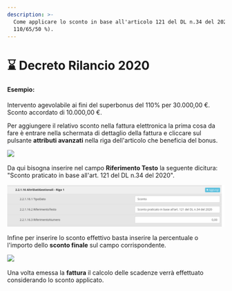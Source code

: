 ```yaml
---
description: >-
  Come applicare lo sconto in base all'articolo 121 del DL n.34 del 2020 (bonus
  110/65/50 %).
---
```


# ⌛ Decreto Rilancio 2020

#### Esempio:

Intervento agevolabile ai fini del superbonus del 110% per 30.000,00 €.\
Sconto accordato di 10.000,00 €.

Per aggiungere il relativo sconto nella fattura elettronica la prima cosa da fare è entrare nella schermata di dettaglio della fattura e cliccare sul pulsante **attributi avanzati** nella riga dell'articolo che beneficia del bonus.

![](https://firebasestorage.googleapis.com/v0/b/gitbook-x-prod.appspot.com/o/spaces%2F-LZJeLg23eVDvrCv74U7-887967055%2Fuploads%2FZyAAZNgqMqqqxxE2ru8j%2Ffile.png?alt=media)

Da qui bisogna inserire nel campo **Riferimento Testo** la seguente dicitura: "Sconto praticato in base all'art. 121 del DL n.34 del 2020".

![](../../../.gitbook/assets/immagine.png)

Infine per inserire lo sconto effettivo basta inserire la percentuale o l'importo dello **sconto finale** sul campo corrispondente.

![](https://firebasestorage.googleapis.com/v0/b/gitbook-x-prod.appspot.com/o/spaces%2F-LZJeLg23eVDvrCv74U7-887967055%2Fuploads%2FDNGJpcw3cvUsBjT9Cl6H%2Ffile.png?alt=media)

Una volta emessa la **fattura** il calcolo delle scadenze verrà effettuato considerando lo sconto applicato.
